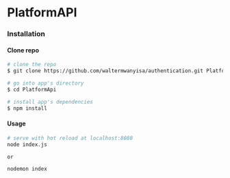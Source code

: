 # PlatformAPI 

### Installation

#### Clone repo

``` bash
# clone the repo
$ git clone https://github.com/waltermwanyisa/authentication.git PlatformApi

# go into app's directory
$ cd PlatformApi

# install app's dependencies
$ npm install
```

#### Usage

``` bash
# serve with hot reload at localhost:8080
node index.js

or 

nodemon index


```


